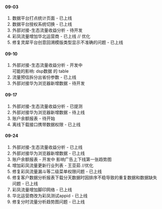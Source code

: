 #### 09-03
1. 数据平台打点统计页面 - 已上线
2. 数据平台授权系统切换 - 已上线
3. 外部对接-生态流量收益分析 - 待开发
4. 彩凤流量增加华北运营商 - 已上线
// 优化
1. 修复灵犀平台创意回溯模版类型显示不准确的问题 - 已上线

#### 09-10
1. 外部对接-生态流量收益分析 - 开发中  
可能的影响: dsp数据 的 table
2. 流量预估拆分出省份参数 - 已上线
3. 外部对接华为浏览器新增数据 - 待开发

#### 09-17
1. 外部对接-生态流量收益分析 - 已提测 
2. 外部对接华为浏览器新增数据 - 待上线
3. 账户余额报表 - 待开始
4. 离线下载接口携带数据权限 - 已上线

#### 09-24
1. 外部对接-生态流量收益分析 - 已上线
2. 外部对接华为浏览器新增数据 - 已上线
3. 账户余额报表 - 开发中
影响广告上下线第一张趋势图
4. 增加彩凤流量更新行业列表 - 王亚茹
//优化
1. 修复彩凤流量漏斗等二级菜单权限问题 - 已上线
2. 修复客户数据分析报表下载分天数据时因排序不稳导致的重复数据和数据缺失问题 - 已上线
3. 彩凤流量增加脚印网络 - 已上线
4. 华北运营商改为彩凤测试appid - 已上线
5. 修复分时流量分析趋势图问题 - 已上线
